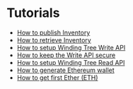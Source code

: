 # Tutorials

* [How to publish Inventory](tutorials/how-to-publish-inventory.md)
* [How to retrieve Inventory](tutorials/how-to-retrieve-inventory.md)
* [How to setup Winding Tree Write API](tutorials/how-to-setup-write-api.md)
* [How to keep the Write API secure](tutorials/how-to-secure-write-api.md)
* [How to setup Winding Tree Read API](tutorials/how-to-setup-read-api.md)
* [How to generate Ethereum wallet](tutorials/how-to-generate-ethereum-wallet.md) 
* [How to get first Ether (ETH)](tutorials/how-to-get-first-ether.md)


<!--
- How to integrate property management software to publish inventory + Publishing inventory and availability offering for an entire hotel
- How to build a Hotel Booking Page
- How to implement client
    - mock and greenkeeper on
- How to propose a change to the API Specification
- How to implement server endpoint based on the API Specification
- How to search for inventory
- How to calculate prices
- Which Winding Tree ecosystem environments are available?
- How much gas do I need?
- Write API
  discover
  setup
  make discoverable
- Read APIs
  discover
  setup
  make discoverable
-->

